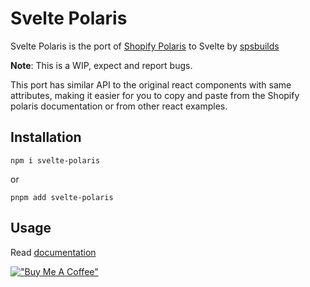 # Svelte Polaris

Svelte Polaris is the port of [Shopify Polaris](https://polaris-react.shopify.com) to Svelte by [spsbuilds](https://x.com/spsbuilds)

**Note**: This is a WIP, expect and report bugs.

This port has similar API to the original react components with same attributes, making it easier for you to copy and paste from the Shopify polaris documentation or from other react examples.

## Installation
```
npm i svelte-polaris
```

or

```
pnpm add svelte-polaris
```

## Usage

Read [documentation](https://svelte-polaris-docs.storebud.workers.dev/)

[!["Buy Me A Coffee"](https://www.buymeacoffee.com/assets/img/custom_images/orange_img.png)](https://buymeacoffee.com/spsbuilds)

